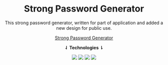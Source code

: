 <div align="center">
<h1 align="center">Strong Password Generator</h1>

This strong password generator, written for part of application and added a new design for public use.

 [Strong Password Generator](https://parsswordgenerator.mustafakenlic.dev/)
  
  **⇃ Technologies ⇂**
  
![](https://img.shields.io/badge/HTML5-E34F26?style=for-the-badge&logo=html5&logoColor=white)   ![](https://img.shields.io/badge/CSS3-1572B6?style=for-the-badge&logo=css3&logoColor=white)   ![](https://img.shields.io/badge/JavaScript-F7DF1E?style=for-the-badge&logo=javascript&logoColor=black)   ![](https://img.shields.io/badge/Ecma%20Script-F7DF1E?style=for-the-badge&logo=javascript&logoColor=black)
</div>
